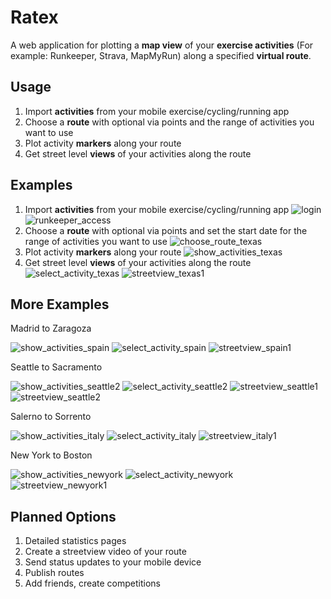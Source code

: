 Ratex
=====

A web application for plotting a **map view** of your **exercise activities** (For example: Runkeeper, Strava, MapMyRun) along a specified **virtual route**.

Usage
-----
1. Import **activities** from your mobile exercise/cycling/running app
2. Choose a **route** with optional via points and the range of activities you want to use
3. Plot activity **markers** along your route
4. Get street level **views** of your activities along the route

Examples
--------
1. Import **activities** from your mobile exercise/cycling/running app
![login](https://cloud.githubusercontent.com/assets/1796553/7578402/5ef15890-f81a-11e4-8335-078e54ccb246.png)
![runkeeper_access](https://cloud.githubusercontent.com/assets/1796553/7578404/5ef3242c-f81a-11e4-9a23-38ac900a4b18.png)
2. Choose a **route** with optional via points and set the start date for the range of activities you want to use
![choose_route_texas](https://cloud.githubusercontent.com/assets/1796553/7578401/5eef9122-f81a-11e4-934b-4dfdf1478a47.png)
3. Plot activity **markers** along your route
![show_activities_texas](https://cloud.githubusercontent.com/assets/1796553/7578416/5f0f096c-f81a-11e4-8f7f-6111e5eba4c5.png)
4. Get street level **views** of your activities along the route
![select_activity_texas](https://cloud.githubusercontent.com/assets/1796553/7578409/5effd2ee-f81a-11e4-9914-fb4da210533a.png)
![streetview_texas1](https://cloud.githubusercontent.com/assets/1796553/7578422/5f1cd6dc-f81a-11e4-8525-72d91349daae.png)

More Examples
-------------

Madrid to Zaragoza

![show_activities_spain](https://cloud.githubusercontent.com/assets/1796553/7578415/5f0ce704-f81a-11e4-8887-7a37333d635f.png)
![select_activity_spain](https://cloud.githubusercontent.com/assets/1796553/7578408/5efe8736-f81a-11e4-88f6-226af3585f00.png)
![streetview_spain1](https://cloud.githubusercontent.com/assets/1796553/7578421/5f1a642e-f81a-11e4-8030-a4f50c68557c.png)

Seattle to Sacramento

![show_activities_seattle2](https://cloud.githubusercontent.com/assets/1796553/7578413/5f09981a-f81a-11e4-9b3d-2dc81da407db.png)
![select_activity_seattle2](https://cloud.githubusercontent.com/assets/1796553/7578407/5efc3936-f81a-11e4-94c7-73a3c7dec492.png)
![streetview_seattle1](https://cloud.githubusercontent.com/assets/1796553/7578419/5f16cc60-f81a-11e4-9228-b82f74c4c053.png)
![streetview_seattle2](https://cloud.githubusercontent.com/assets/1796553/7578420/5f17e64a-f81a-11e4-8310-a0cfef439cf4.png)

Salerno to Sorrento

![show_activities_italy](https://cloud.githubusercontent.com/assets/1796553/7578410/5f000ea8-f81a-11e4-9e7d-63d1020dcc07.png)
![select_activity_italy](https://cloud.githubusercontent.com/assets/1796553/7578403/5ef248f4-f81a-11e4-908e-75aa4bb0845d.png)
![streetview_italy1](https://cloud.githubusercontent.com/assets/1796553/7578417/5f0f89dc-f81a-11e4-8aaf-498951b3f933.png)

New York to Boston

![show_activities_newyork](https://cloud.githubusercontent.com/assets/1796553/7578412/5f0331a0-f81a-11e4-8dc3-cca799db0a8a.png)
![select_activity_newyork](https://cloud.githubusercontent.com/assets/1796553/7578406/5ef42ffc-f81a-11e4-8eea-70607937fa7a.png)
![streetview_newyork1](https://cloud.githubusercontent.com/assets/1796553/7578418/5f11311a-f81a-11e4-91b7-f3bde2877809.png)


Planned Options
---------------
1. Detailed statistics pages
2. Create a streetview video of your route
3. Send status updates to your mobile device
4. Publish routes
5. Add friends, create competitions
